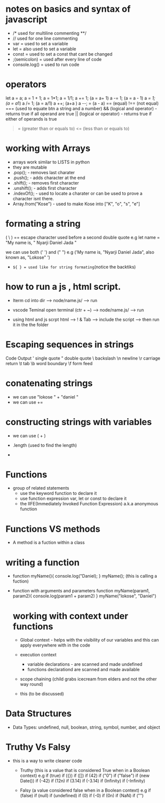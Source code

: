 # notes on basics and syntax of javascript 
- /*
  used for multiline commenting
  **/
- // used for one line commenting
- var = used to set a variable
- let = also used to set a variable
- const = used to set a  const that cant be changed
- ;(semicolon) = used after every line of code
- console.log() = used to run code

# operators 
let a = a;
a = 1 + 1;
a = 1*1;
a = 1/1;
a += 1; (a = a+ 1)
a -= 1; (a = a - 1)
a *= 1; (a = a*1)
a /= 1; (a = a/1)
a ++; (a+a )
a --; = (a - a)
== (equal)
!== (not equal)
=== (used to equate btn a string and a number)
&& (logical and operator) - returns true if all operand are true 
|| (logical or operator) - returns true if either of operands is true
>= (greater than or equals to)
<= (less than or equals to)


# working with Arrays
- arrays work similar to LISTS in python
- they are mutable
- .pop(); - removes last charater
- .push(); - adds character at the end
- .shift(); - removes first character
- .unshift(); - adds first character
- .indexOf(); - used to locate a charater or can be used to prove a character isnt there.
- Array.from("Kose") - used to make Kose into ["K", "o", "s", "e"]


# formating a string 
( \ ) == escape character used before a second double quote
e.g  let name = "My name is, \" Nyarji Daniel Jada \" 

we can use both (' ') and (" ")
e.g ('My name is, "Nyarji Daniel Jada", also known as, "Lokose" ') 

- ` ${ } = used like for string formating `(notice the backtiks)

# how to run a js , html script.
- Iterm
cd into dir --> node/name.js/ --> run

- vscode Teminal
open terminal (ctr + ~) --> node/name.js/ --> run

- using html and js scrpt
html --> ! & Tab --> include the script --> then run it in the the folder
 
# Escaping sequences in strings
Code	Output
\'	single quote
\"	double quote
\\	backslash
\n	newline
\r	carriage return
\t	tab
\b	word boundary
\f	form feed
# conatenating strings 
- we can use "lokose " + "daniel "
- we can use +=

# constructing strings with variables
- we can use ( + )
- .length (used to find the length)



- 
# Functions 
  - group of related statements 
     - use the keyword function to declare it 
     - use function expression var, let or const to declare it
     - the IIFE(Immediately Invoked Function Expression) a.k.a anonymous function
# Functions VS methods
  - A method is a fuction within a class   
 # writing a function

  - function myName(){
    console.log("Daniel);
}
myName(); (this is calling a fuction)

- function with arguments and parameters
function myName(param1, param2){
    console.log(param1 + param2)
}
myName("lokose", "Daniel")

  # working with context under functions
    - Global context 
               - helps with the visibility of our variables and this can apply everywhere with in the code
    
    - execution context 
      - variable declarations - are scanned and made undefined
      - functions declarationd are scanned and made available
    
    - scope chaining (child grabs icecream from elders and not the other way round)
    
    - this  (to be discussed)           
# Data Structures
- Data Types:  undefined, null, boolean, string, symbol, number, and object

# Truthy Vs Falsy
- this is a way to write cleaner code
   
   - Truthy (this is a value that is considered True when in a Boolean context)
   e.g  if (true)
        if ({})
        if ([])
        if (42)
        if ("0")
        if ("false")
        if (new Date())
        if (-42)
        if (12n)
        if (3.14)
        if (-3.14)
        if (Infinity)
        if (-Infinity)


   - Falsy (a value considered false when in a Boolean context)
   e.g  if (false)
        if (null)
        if (undefined)
        if (0)
        if (-0)
        if (0n)
        if (NaN)
        if ("")

